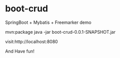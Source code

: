 # boot-crud
SpringBoot + Mybatis + Freemarker demo

mvn:package
java -jar boot-crud-0.0.1-SNAPSHOT.jar

visit:http://localhost:8080

And Have fun!
